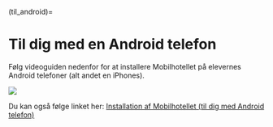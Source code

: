 (til_android)=
# Til dig med en Android telefon

Følg videoguiden nedenfor for at installere Mobilhotellet på elevernes Android telefoner (alt andet en iPhones).

[![](https://img.youtube.com/vi/_VIHivlHGf8/0.jpg)](https://www.youtube.com/watch?v=_VIHivlHGf8)

Du kan også følge linket her: [Installation af Mobilhotellet (til dig med Android telefon)](https://www.youtube.com/watch?v=_VIHivlHGf8)

